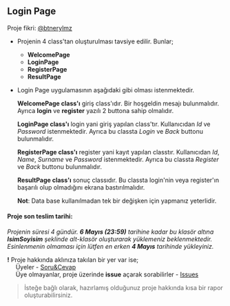 ## Login Page

Proje fikri: [@btnerylmz](https://github.com/btnerylmz)  

- Projenin 4 class'tan oluşturulması tavsiye edilir.
	Bunlar;  
	* **WelcomePage**  
	* **LoginPage**  
	* **RegisterPage**  
	* **ResultPage**


- Login Page uygulamasının aşağıdaki gibi olması istenmektedir.

	**WelcomePage class'ı** giriş class'ıdır. Bir hoşgeldin mesajı bulunmalıdır. Ayrıca **login** ve **register** yazılı 2 buttona sahip olmalıdır.

	**LoginPage class'ı** login yani giriş yapılan class'tır. Kullanıcıdan *Id* ve *Password* istenmektedir. Ayrıca bu classta *Login* ve *Back* buttonu bulunmalıdır.

	**RegisterPage class'ı** register yani kayıt yapılan classtır. Kullanıcıdan *Id*, *Name*, *Surname* ve *Password* istenmektedir. Ayrıca bu classta *Register* ve *Back* buttonu bulunmalıdır.

	**ResultPage class'ı** sonuç classıdır. Bu classta login'nin veya register'ın başarılı olup olmadığını ekrana bastırılmalıdır.

	**Not**: Data base kullanılmadan tek bir değişken için yapmanız yeterlidir.

#### Proje son teslim tarihi:

*Projenin süresi 4 gündür. **6 Mayıs (23:59)** tarihine kadar bu klasör altına **IsimSoyisim** şeklinde alt-klasör oluşturarak yüklemeniz beklenmektedir. Esinlenmenin olmaması için lütfen en erken **4 Mayıs** tarihinde yükleyiniz.*  

**!** Proje hakkında aklınıza takılan bir yer var ise;  
&nbsp;&nbsp;&nbsp;&nbsp; Üyeler - [Soru&Cevap](https://github.com/orgs/java-util-help/teams/q-a)  
&nbsp;&nbsp;&nbsp;&nbsp; Üye olmayanlar, proje üzerinde **issue** açarak sorabilirler - [Issues](https://github.com/java-util-help/projects/issues)

> İsteğe bağlı olarak, hazırlamış olduğunuz proje hakkında kısa bir rapor oluşturabilirsiniz.
